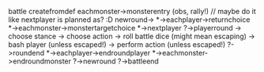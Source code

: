 
battle
    createfromdef
    eachmonster->monsterentry (obs, rally!) // maybe do it like nextplayer is planned as? :D
    newround->
        *->eachplayer->returnchoice
        *->eachmonster->monstertargetchoice
        *->nextplayer
            ?->playerround
                -> choose stance
                -> choose action
                -> roll battle dice (might mean escaping)
                -> bash player (unless escaped!)
                -> perform action (unless escaped!)
            ?->roundend
                *->eachplayer->endroundplayer
                *->eachmonster->endroundmonster
                ?->newround
                ?->battleend
